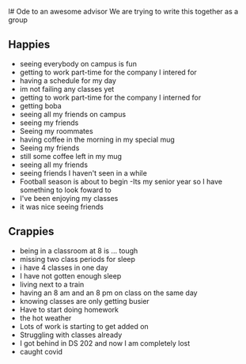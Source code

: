l# Ode to an awesome advisor
We are trying to write this together as a group


## Happies

- seeing everybody on campus is fun
- getting to work part-time for the company I intered for
- having a schedule for my day
- im not failing any classes yet
- getting to work part-time for the company I interned for
- getting boba
- seeing all my friends on campus
- seeing my friends
- Seeing my roommates
- having coffee in the morning in my special mug
- Seeing my friends
- still some coffee left in my mug
- seeing all my friends
- seeing friends I haven't seen in a while
- Football season is about to begin
-Its my senior year so I have something to look foward to
- I've been enjoying my classes
- it was nice seeing friends

## Crappies

- being in a classroom at 8 is ... tough
- missing two class periods for sleep
- i have 4 classes in one day
- I have not gotten enough sleep
- living next to a train
- having an 8 am and an 8 pm on class on the same day
- knowing classes are only getting busier
- Have to start doing homework
- the hot weather
- Lots of work is starting to get added on
- Struggling with classes already 
- I got behind in DS 202 and now I am completely lost
- caught covid

